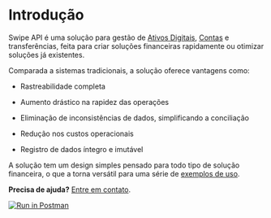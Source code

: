 # Introdução

Swipe API é uma solução para gestão de [Ativos Digitais](#ativo), [Contas](#conta) e transferências, feita para criar soluções financeiras rapidamente ou otimizar soluções já existentes.

Comparada a sistemas tradicionais, a solução oferece vantagens como:

- Rastreabilidade completa

- Aumento drástico na rapidez das operações

- Eliminação de inconsistências de dados, simplificando a conciliação

- Redução nos custos operacionais

- Registro de dados íntegro e imutável

A solução tem um design simples pensado para todo tipo de solução financeira, o que a torna versátil para uma série de [exemplos de uso](#exemplos-de-uso).

**Precisa de ajuda?** [Entre em contato](#contato).

[![Run in Postman](https://run.pstmn.io/button.svg)](https://app.getpostman.com/run-collection/6b431539d539b91508d1)
